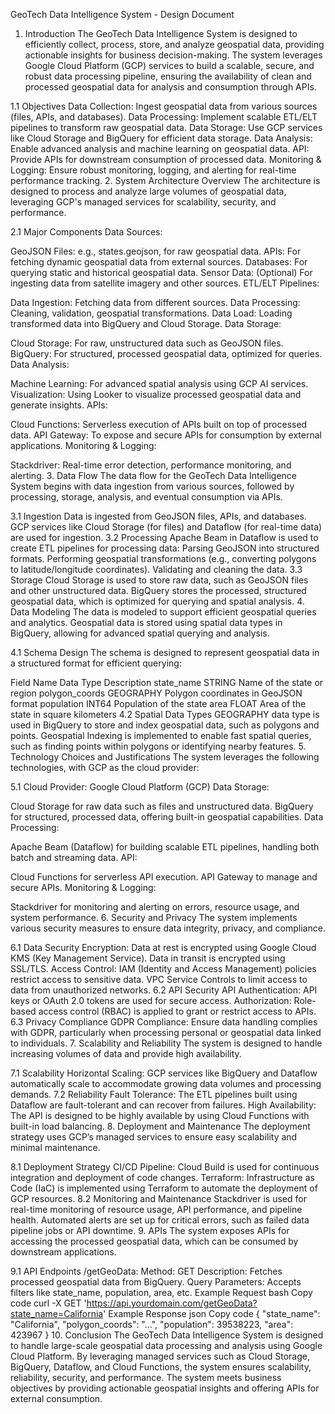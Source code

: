 GeoTech Data Intelligence System - Design Document

1. Introduction
The GeoTech Data Intelligence System is designed to efficiently collect, process, store, and analyze geospatial data, providing actionable insights for business decision-making. The system leverages Google Cloud Platform (GCP) services to build a scalable, secure, and robust data processing pipeline, ensuring the availability of clean and processed geospatial data for analysis and consumption through APIs.

1.1 Objectives
Data Collection: Ingest geospatial data from various sources (files, APIs, and databases).
Data Processing: Implement scalable ETL/ELT pipelines to transform raw geospatial data.
Data Storage: Use GCP services like Cloud Storage and BigQuery for efficient data storage.
Data Analysis: Enable advanced analysis and machine learning on geospatial data.
API: Provide APIs for downstream consumption of processed data.
Monitoring & Logging: Ensure robust monitoring, logging, and alerting for real-time performance tracking.
2. System Architecture Overview
The architecture is designed to process and analyze large volumes of geospatial data, leveraging GCP's managed services for scalability, security, and performance.

2.1 Major Components
Data Sources:

GeoJSON Files: e.g., states.geojson, for raw geospatial data.
APIs: For fetching dynamic geospatial data from external sources.
Databases: For querying static and historical geospatial data.
Sensor Data: (Optional) For ingesting data from satellite imagery and other sources.
ETL/ELT Pipelines:

Data Ingestion: Fetching data from different sources.
Data Processing: Cleaning, validation, geospatial transformations.
Data Load: Loading transformed data into BigQuery and Cloud Storage.
Data Storage:

Cloud Storage: For raw, unstructured data such as GeoJSON files.
BigQuery: For structured, processed geospatial data, optimized for queries.
Data Analysis:

Machine Learning: For advanced spatial analysis using GCP AI services.
Visualization: Using Looker to visualize processed geospatial data and generate insights.
APIs:

Cloud Functions: Serverless execution of APIs built on top of processed data.
API Gateway: To expose and secure APIs for consumption by external applications.
Monitoring & Logging:

Stackdriver: Real-time error detection, performance monitoring, and alerting.
3. Data Flow
The data flow for the GeoTech Data Intelligence System begins with data ingestion from various sources, followed by processing, storage, analysis, and eventual consumption via APIs.

3.1 Ingestion
Data is ingested from GeoJSON files, APIs, and databases.
GCP services like Cloud Storage (for files) and Dataflow (for real-time data) are used for ingestion.
3.2 Processing
Apache Beam in Dataflow is used to create ETL pipelines for processing data:
Parsing GeoJSON into structured formats.
Performing geospatial transformations (e.g., converting polygons to latitude/longitude coordinates).
Validating and cleaning the data.
3.3 Storage
Cloud Storage is used to store raw data, such as GeoJSON files and other unstructured data.
BigQuery stores the processed, structured geospatial data, which is optimized for querying and spatial analysis.
4. Data Modeling
The data is modeled to support efficient geospatial queries and analytics. Geospatial data is stored using spatial data types in BigQuery, allowing for advanced spatial querying and analysis.

4.1 Schema Design
The schema is designed to represent geospatial data in a structured format for efficient querying:

Field Name	Data Type	Description
state_name	STRING	Name of the state or region
polygon_coords	GEOGRAPHY	Polygon coordinates in GeoJSON format
population	INT64	Population of the state
area	FLOAT	Area of the state in square kilometers
4.2 Spatial Data Types
GEOGRAPHY data type is used in BigQuery to store and index geospatial data, such as polygons and points.
Geospatial Indexing is implemented to enable fast spatial queries, such as finding points within polygons or identifying nearby features.
5. Technology Choices and Justifications
The system leverages the following technologies, with GCP as the cloud provider:

5.1 Cloud Provider: Google Cloud Platform (GCP)
Data Storage:

Cloud Storage for raw data such as files and unstructured data.
BigQuery for structured, processed data, offering built-in geospatial capabilities.
Data Processing:

Apache Beam (Dataflow) for building scalable ETL pipelines, handling both batch and streaming data.
API:

Cloud Functions for serverless API execution.
API Gateway to manage and secure APIs.
Monitoring & Logging:

Stackdriver for monitoring and alerting on errors, resource usage, and system performance.
6. Security and Privacy
The system implements various security measures to ensure data integrity, privacy, and compliance.

6.1 Data Security
Encryption:
Data at rest is encrypted using Google Cloud KMS (Key Management Service).
Data in transit is encrypted using SSL/TLS.
Access Control:
IAM (Identity and Access Management) policies restrict access to sensitive data.
VPC Service Controls to limit access to data from unauthorized networks.
6.2 API Security
API Authentication: API keys or OAuth 2.0 tokens are used for secure access.
Authorization: Role-based access control (RBAC) is applied to grant or restrict access to APIs.
6.3 Privacy Compliance
GDPR Compliance: Ensure data handling complies with GDPR, particularly when processing personal or geospatial data linked to individuals.
7. Scalability and Reliability
The system is designed to handle increasing volumes of data and provide high availability.

7.1 Scalability
Horizontal Scaling: GCP services like BigQuery and Dataflow automatically scale to accommodate growing data volumes and processing demands.
7.2 Reliability
Fault Tolerance: The ETL pipelines built using Dataflow are fault-tolerant and can recover from failures.
High Availability: The API is designed to be highly available by using Cloud Functions with built-in load balancing.
8. Deployment and Maintenance
The deployment strategy uses GCP’s managed services to ensure easy scalability and minimal maintenance.

8.1 Deployment Strategy
CI/CD Pipeline: Cloud Build is used for continuous integration and deployment of code changes.
Terraform: Infrastructure as Code (IaC) is implemented using Terraform to automate the deployment of GCP resources.
8.2 Monitoring and Maintenance
Stackdriver is used for real-time monitoring of resource usage, API performance, and pipeline health.
Automated alerts are set up for critical errors, such as failed data pipeline jobs or API downtime.
9. APIs
The system exposes APIs for accessing the processed geospatial data, which can be consumed by downstream applications.

9.1 API Endpoints
/getGeoData:
Method: GET
Description: Fetches processed geospatial data from BigQuery.
Query Parameters: Accepts filters like state_name, population, area, etc.
Example Request
bash
Copy code
curl -X GET 'https://api.yourdomain.com/getGeoData?state_name=California'
Example Response
json
Copy code
{
    "state_name": "California",
    "polygon_coords": "...",
    "population": 39538223,
    "area": 423967
}
10. Conclusion
The GeoTech Data Intelligence System is designed to handle large-scale geospatial data processing and analysis using Google Cloud Platform. By leveraging managed services such as Cloud Storage, BigQuery, Dataflow, and Cloud Functions, the system ensures scalability, reliability, security, and performance. The system meets business objectives by providing actionable geospatial insights and offering APIs for external consumption.
